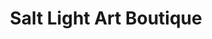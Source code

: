 ---
title: "Salt Light Art Boutique"
url: /saint-petersburg/salt-light-art-boutique/
shop: clothes
---